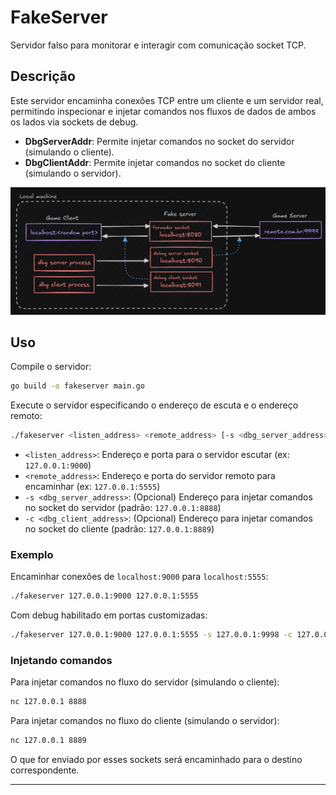 # FakeServer

Servidor falso para monitorar e interagir com comunicação socket TCP.

## Descrição

Este servidor encaminha conexões TCP entre um cliente e um servidor real, permitindo inspecionar e injetar comandos nos fluxos de dados de ambos os lados via sockets de debug.

- **DbgServerAddr**: Permite injetar comandos no socket do servidor (simulando o cliente).
- **DbgClientAddr**: Permite injetar comandos no socket do cliente (simulando o servidor).

![Diagrama do FakeServer](image.png)

## Uso

Compile o servidor:

```sh
go build -o fakeserver main.go
```

Execute o servidor especificando o endereço de escuta e o endereço remoto:

```sh
./fakeserver <listen_address> <remote_address> [-s <dbg_server_address>] [-c <dbg_client_address>]
```

- `<listen_address>`: Endereço e porta para o servidor escutar (ex: `127.0.0.1:9000`)
- `<remote_address>`: Endereço e porta do servidor remoto para encaminhar (ex: `127.0.0.1:5555`)
- `-s <dbg_server_address>`: (Opcional) Endereço para injetar comandos no socket do servidor (padrão: `127.0.0.1:8888`)
- `-c <dbg_client_address>`: (Opcional) Endereço para injetar comandos no socket do cliente (padrão: `127.0.0.1:8889`)

### Exemplo

Encaminhar conexões de `localhost:9000` para `localhost:5555`:

```sh
./fakeserver 127.0.0.1:9000 127.0.0.1:5555
```

Com debug habilitado em portas customizadas:

```sh
./fakeserver 127.0.0.1:9000 127.0.0.1:5555 -s 127.0.0.1:9998 -c 127.0.0.1:9999
```

### Injetando comandos

Para injetar comandos no fluxo do servidor (simulando o cliente):

```sh
nc 127.0.0.1 8888
```

Para injetar comandos no fluxo do cliente (simulando o servidor):

```sh
nc 127.0.0.1 8889
```

O que for enviado por esses sockets será encaminhado para o destino correspondente.

---